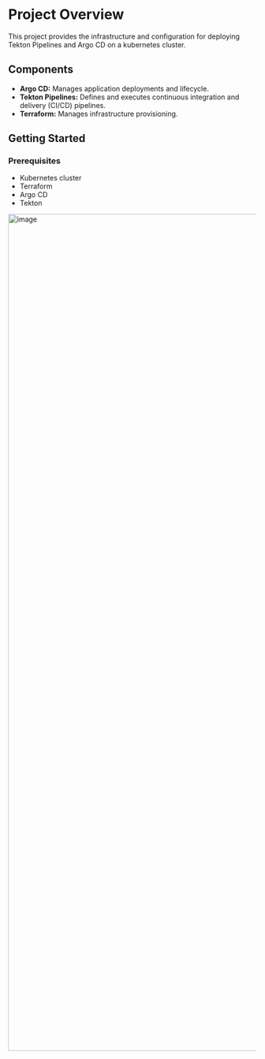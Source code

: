 # Project Overview

This project provides the infrastructure and configuration for deploying Tekton Pipelines and Argo CD on a kubernetes cluster.

## Components

* **Argo CD:** Manages application deployments and lifecycle.
* **Tekton Pipelines:** Defines and executes continuous integration and delivery (CI/CD) pipelines.
* **Terraform:** Manages infrastructure provisioning.

## Getting Started

### Prerequisites
* Kubernetes cluster
* Terraform 
* Argo CD
* Tekton

<img width="1698" alt="image" src="https://github.com/user-attachments/assets/b9666821-3018-4064-994c-1ae47d503c39">
